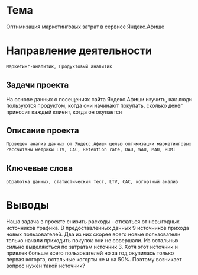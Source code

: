 # Тема
Оптимизация маркетинговых затрат в сервисе Яндекс.Афише

# Направление деятельности
``` bash
Маркетинг-аналитик, Продуктовый аналитик
```

## Задачи проекта
На основе данных о посещениях сайта Яндекс.Афиши изучить, как люди пользуются продуктом, когда они начинают покупать, сколько денег приносит каждый клиент, когда он окупается

## Описание проекта
``` bash
Проведен анализ данных от Яндекс.Афиши целью оптимизации маркетинговых затрат.
Рассчитаны метрики LTV, CAC, Retention rate, DAU, WAU, MAU, ROMI
```
## Ключевые слова
``` 
обработка данных, статистический тест, LTV, CAC, когортный анализ
```
# Выводы
Наша задача в проекте снизить расходы - откзаться от невыгодных источников трафика. В предоставленных данных 9 источников прихода новых пользователей. Два из них скорее всего новые пользователи только начали приходить покупок они не совершали. Из остальных сильно выделяються по затратам источник 3. Хотя этот источник и привлек больше всего пользователей но за год окупилась только первая когорта, остальные когорты не и на 50%. Поэтому возникает вопрос нужен такой источник?
